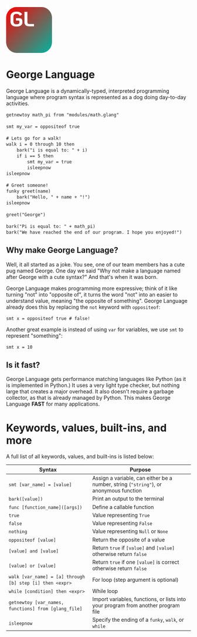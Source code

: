 <img src="resources/icons/george_language_icon.svg" width="125">

# George Language
George Language is a dynamically-typed, interpreted programming language where program syntax is 
represented as a dog doing day-to-day activities.

```
getnewtoy math_pi from "modules/math.glang"

smt my_var = oppositeof true 

# Lets go for a walk!
walk i = 0 through 10 then
    bark("i is equal to: " + i)
    if i == 5 then
        smt my_var = true
        isleepnow
isleepnow

# Greet someone!
funky greet(name)
    bark("Hello, " + name + "!")
isleepnow

greet("George")

bark("Pi is equal to: " + math_pi)
bark("We have reached the end of our program. I hope you enjoyed!")
```

## Why make George Language?
Well, it all started as a joke. You see, one of our team members has a cute pug named George. One day we said 
"Why not make a language named after George with a cute syntax?" And that's when it was born.

George Language makes programming more expressive; think of it like turning "not" into "opposite of", it 
turns the word "not" into an easier to understand value, meaning "the opposite of something". George Language 
already does this by replacing the `not` keyword with `oppositeof`:

```
smt x = oppositeof true # false!
```

Another great example is instead of using `var` for variables, we use `smt` to represent "something":

```
smt x = 10
```

## Is it fast?
George Language gets performance matching languages like Python (as it is implemented in Python.) 
It uses a very light type checker, but nothing large that creates a major overhead. It also 
doesn't require a garbage collector, as that is already managed by Python. This makes George
Language **FAST** for many applications.

# Keywords, values, built-ins, and more
A full list of all keywords, values, and built-ins is listed below:

| Syntax                                                   | Purpose                                                                               |
|----------------------------------------------------------|---------------------------------------------------------------------------------------|
| `smt [var_name] = [value]`                               | Assign a variable, can either be a number, string (`"string"`), or anonymous function |
| `bark([value])`                                          | Print an output to the terminal                                                       |
| `func [function_name]([args])`                           | Define a callable function                                                            |
| `true`                                                   | Value representing `True`                                                             |
| `false`                                                  | Value representing `False`                                                            |
| `nothing`                                                | Value representing `Null` or `None`                                                   |
| `oppositeof [value]`                                     | Return the opposite of a value                                                        |
| `[value] and [value]`                                    | Return `true` if `[value]` and `[value]` otherwise return `false`                     |
| `[value] or [value]`                                     | Return `true` if one `[value]` is correct otherwise return `false`                    |
| `walk [var_name] = [a] through [b] step [i] then <expr>` | For loop (step argument is optional)                                                  |
| `while [condition] then <expr>`                          | While loop                                                                            |
| `getnewtoy [var_names, functions] from [glang_file]`     | Import variables, functions, or lists into your program from another program file     |
| `isleepnow`                                              | Specify the ending of a `funky`, `walk`, or `while`                                   |
